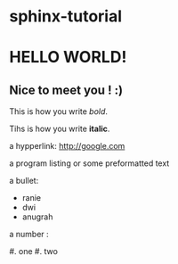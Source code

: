 sphinx-tutorial
===============

HELLO WORLD!
============

Nice to meet you ! :)
---------------------

This is how you write *bold*.

Tihs is how you write **italic**.

a hypperlink: http://google.com

a program listing or some preformatted text

a bullet:

* ranie
* dwi
* anugrah

a number :

#. one
#. two
